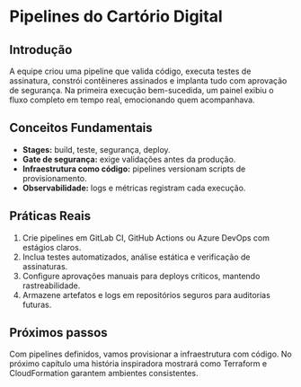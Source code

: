 # Pipelines do Cartório Digital

## Introdução

A equipe criou uma pipeline que valida código, executa testes de assinatura, constrói contêineres assinados e implanta tudo com aprovação de segurança. Na primeira execução bem-sucedida, um painel exibiu o fluxo completo em tempo real, emocionando quem acompanhava.

## Conceitos Fundamentais

- **Stages:** build, teste, segurança, deploy.
- **Gate de segurança:** exige validações antes da produção.
- **Infraestrutura como código:** pipelines versionam scripts de provisionamento.
- **Observabilidade:** logs e métricas registram cada execução.

## Práticas Reais

1. Crie pipelines em GitLab CI, GitHub Actions ou Azure DevOps com estágios claros.
2. Inclua testes automatizados, análise estática e verificação de assinaturas.
3. Configure aprovações manuais para deploys críticos, mantendo rastreabilidade.
4. Armazene artefatos e logs em repositórios seguros para auditorias futuras.

## Próximos passos

Com pipelines definidos, vamos provisionar a infraestrutura com código. No próximo capítulo uma história inspiradora mostrará como Terraform e CloudFormation garantem ambientes consistentes.
